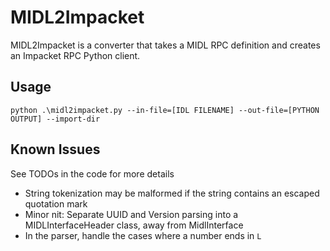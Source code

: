 # MIDL2Impacket
MIDL2Impacket is a converter that takes a MIDL RPC definition and creates an Impacket RPC Python client.

## Usage

`python .\midl2impacket.py --in-file=[IDL FILENAME] --out-file=[PYTHON OUTPUT] --import-dir`


## Known Issues
See TODOs in the code for more details
* String tokenization may be malformed if the string contains an escaped quotation mark
* Minor nit: Separate UUID and Version parsing into a MIDLInterfaceHeader class, away from MidlInterface
* In the parser, handle the cases where a number ends in `L`

